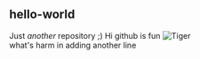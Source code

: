 ## hello-world

Just _another_ repository ;)
Hi github is fun
![Tiger](https://upload.wikimedia.org/wikipedia/commons/5/56/Tiger.50.jpg)  
what's harm in adding another line